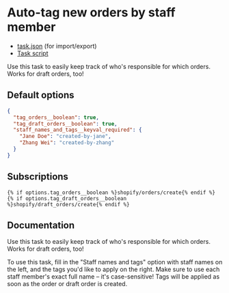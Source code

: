 # Auto-tag new orders by staff member

* [task.json](../../tasks/auto-tag-new-orders-by-staff-member.json) (for import/export)
* [Task script](./script.liquid)

Use this task to easily keep track of who's responsible for which orders. Works for draft orders, too!

## Default options

```json
{
  "tag_orders__boolean": true,
  "tag_draft_orders__boolean": true,
  "staff_names_and_tags__keyval_required": {
    "Jane Doe": "created-by-jane",
    "Zhang Wei": "created-by-zhang"
  }
}
```

## Subscriptions

```liquid
{% if options.tag_orders__boolean %}shopify/orders/create{% endif %}
{% if options.tag_draft_orders__boolean %}shopify/draft_orders/create{% endif %}
```

## Documentation

Use this task to easily keep track of who's responsible for which orders. Works for draft orders, too!

To use this task, fill in the "Staff names and tags" option with staff names on the left, and the tags you'd like to apply on the right. Make sure to use each staff member's exact full name – it's case-sensitive! Tags will be applied as soon as the order or draft order is created.
